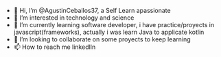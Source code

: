- 👋 Hi, I’m @AgustinCeballos37, a Self Learn apassionate
- 👀 I’m interested in technology and science 
- 🌱 I’m currently learning software developer, i have practice/proyects in javascript(frameworks), actually i was learn Java to applicate kotlin
- 💞️ I’m looking to collaborate on some proyects to keep learning
- 📫 How to reach me linkedlIn

<!---
AgustinCeballos37/AgustinCeballos37 is a ✨ special ✨ repository because its `README.md` (this file) appears on your GitHub profile.
You can click the Preview link to take a look at your changes.
--->
